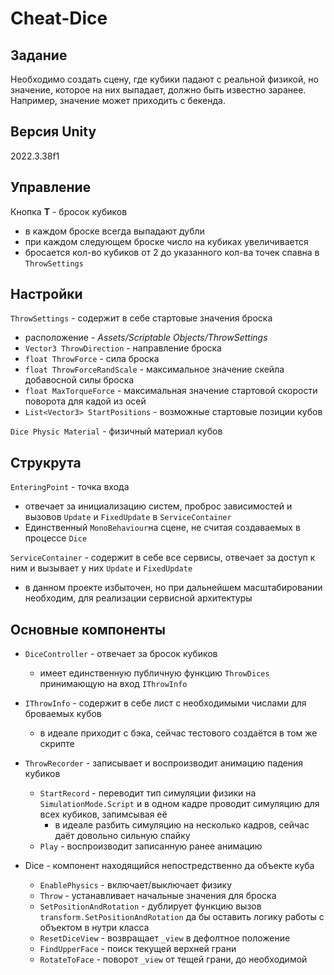 # Cheat-Dice

## Задание
Необходимо создать сцену, где кубики падают с реальной физикой, но значение, которое на них выпадает, должно быть известно заранее. 
Например, значение может приходить с бекенда.

## Версия Unity 
2022.3.38f1

## Управление
Кнопка __T__ - бросок кубиков
  + в каждом броске всегда выпадают дубли
  + при каждом следующем броске число на кубиках увеличивается 
  + бросается кол-во кубиков от 2 до указанного кол-ва точек спавна в `ThrowSettings`

## Настройки
`ThrowSettings` - содержит в себе стартовые значения броска
  + расположение - _Assets/Scriptable Objects/ThrowSettings_
  + `Vector3 ThrowDirection` - направление броска
  + `float ThrowForce` - сила броска
  + `float ThrowForceRandScale` - максимальное значение скейла добавосной силы броска 
  + `float MaxTorqueForce` - максимальная значение стартовой скорости поворота для кадой из осей
  + `List<Vector3> StartPositions` - возможные стартовые позиции кубов

`Dice Physic Material` - физичный материал кубов

## Струкрута

`EnteringPoint` - точка входа
  + отвечает за инициализацию систем, проброс зависимостей и вызовов `Update` и `FixedUpdate` в `ServiceContainer`
  + Единственный `MonoBehaviour`на сцене, не считая создаваемых в процессе `Dice`

`ServiceContainer` - содержит в себе все сервисы, отвечает за доступ к ним и вызывает у них `Update` и `FixedUpdate`
  * в данном проекте избыточен, но при дальнейшем масштабировании необходим, для реализации сервисной архитектуры


## Основные компоненты
  + `DiceController` - отвечает за бросок кубиков
    - имеет единственную публичную функцию `ThrowDices` принимающую на вход `IThrowInfo`
      
  + `IThrowInfo` - содержит в себе лист с необходимыми числами для броваемых кубов
    - в идеале приходит с бэка, сейчас тестового создаётся в том же скрипте
      
  + `ThrowRecorder` - записывает и воспроизводит анимацию падения кубиков
    - `StartRecord` - переводит тип симуляции физики на `SimulationMode.Script` и в одном кадре проводит симуляцию для всех кубиков, запимсывая её
      * в идеале разбить симуляцию на несколько кадров, сейчас даёт довольно сильную спайку 
    - `Play` - воспроизводит записанную ранее анимацию
  
  + Dice - компонент находящийся непостредственно да объекте куба
    - `EnablePhysics` - включает/выключает физику
    - `Throw` - устанавливает начальные значения для броска
    - `SetPositionAndRotation` - дублирует функцию вызов `transform.SetPositionAndRotation` да бы оставить логику работы с объектом в нутри класса
    - `ResetDiceView` - возвращает `_view` в дефолтное положение
    - `FindUpperFace` - поиск текущей верхней грани 
    - `RotateToFace` - поворот `_view` от тещей грани, до необходимой

